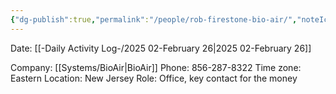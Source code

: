```yaml
---
{"dg-publish":true,"permalink":"/people/rob-firestone-bio-air/","noteIcon":"","created":"2025-02-26T09:35:07.952-06:00"}
---
```


Date: [[-Daily Activity Log-/2025 02-February 26\|2025 02-February 26]]

Company: [[Systems/BioAir\|BioAir]]
Phone: 856-287-8322
Time zone: Eastern
Location: New Jersey
Role: Office, key contact for the money